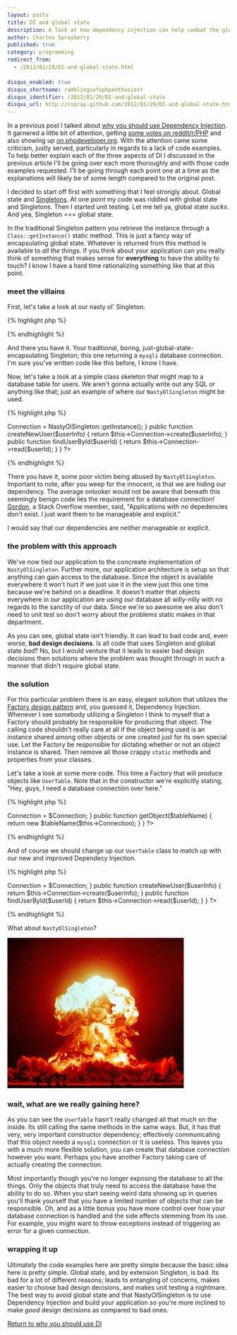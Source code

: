 ```yaml
---
layout: posts
title: DI and global state
description: A look at how dependency injection can help combat the global state produced by Singletons.
author: Charles Sprayberry
published: true
category: programming
redirect_from:
  - /2012/01/29/DI-and-global-state.html

disqus_enabled: true
disqus_shortname: ramblingsofaphpenthusiast
disqus_identifier: /2012/01/29/DI-and-global-state
disqus_url: http://cspray.github.com/2012/01/29/DI-and-global-state.html
---
```

In a previous post I talked about <a href="{% post_url 2012-01-24-why-you-should-use-DI %}">
why you should use Dependency Injection</a>. It garnered a little bit of attention, getting
[some votes on reddit/r/PHP](http://www.reddit.com/r/PHP/comments/owcaw/why_you_should_use_dependency_injection/)
and also showing up [on phpdeveloper.org](http://phpdeveloper.org/news/17457).
With the attention came some criticism, justly served, particularly in regards to a lack of code examples.
To help better explain each of the three aspects of DI I discussed in the previous article I'll be going
over each more thoroughly and with those code examples requested. I'll be going through each point
one at a time as the explanations will likely be of some length compared to the original post.

I decided to start off first with something that I feel strongly about. Global state and
[Singletons](http://sourcemaking.com/design_patterns/singleton). At one point my code was
riddled with global state and Singletons.  Then I started unit testing. Let me tell ya, global state
*sucks*. And yea, Singleton === global state.

In the traditional Singleton pattern you retrieve the instance through a <code>Class::getInstance()</code>
static method. This is just a fancy way of encapsulating global state. Whatever is returned from this
method is available to *all the things*. If you think about your application can you really
think of something that makes sense for **everything** to have the ability to touch?
I know I have a hard time rationalizing something like that at this point.

### meet the villains

First, let's take a look at our nasty ol' Singleton.

{% highlight php %}
<?php

class NastyOlSingleton {

    protected static $host = 'localhost';

    protected static $user = 'user';

    protected static $password = '12345';

    protected static $dbName = 'my_database';

    protected static $connection;

    private function __construct() {

    }

    public static function getInstance() {
        if (!self::$connection) {
            self::$connection = new mysqli(self::$host, self::$user, self::$password, self::$dbName);
        }
        return self::$connection;
    }

}
?>
{% endhighlight %}

And there you have it. Your traditional, boring, just-global-state-encapsulating Singleton; this one
returning a <code>mysqli</code> database connection. I'm sure you've written code like this before, I
know I have.

Now, let's take a look at a simple class skeleton that might map to a database table for users.
We aren't gonna actually write out any SQL or anything like that; just an example of where our
<code>NastyOlSingleton</code> might be used.

{% highlight php %}
<?php

class UserTable {

    protected $Connection;

    public function __construct() {
        $this->Connection = NastyOlSingleton::getInstance();
    }

    public function createNewUser($userInfo) {
        return $this->Connection->create($userInfo);
    }

    public function findUserById($userId) {
        return $this->Connection->read($userId);
    }

}

?>
{% endhighlight %}

There you have it, some poor victim being abused by <code>NastyOlSingleton</code>. Important to
note, after you weep for the innocent, is that we are hiding our dependency. The average onlooker
would not be aware that beneath this seemingly benign code lies the requirement for a database connection!
<a href="http://stackoverflow.com/users/208809/gordon">Gordon</a>, a Stack Overflow member, said,
"Applications with no depedencies don't exist. I just want them to be manageable and explicit."

I would say that our dependencies are neither manageable or explicit.

### the problem with this approach

We've now tied our application to the concreate implementation of <code>NastyOlSingleton</code>.
Further more, our application architecture is setup so that anything can gain access to the database.
Since the object is available everywhere it won't hurt if we just use it in the view just this one time
because we're behind on a deadline. It doesn't matter that objects everywhere in our application are
using our database all willy-nilly with no regards to the sanctity of our data.  Since we're so
awesome we also don't need to unit test so don't worry about the problems static makes in that department.

As you can see, global state isn't friendly. It can lead to bad code and, even worse, **bad
design decisions**. Is all code that uses Singleton and global state *bad*?  No, but
I would venture that it leads to easier bad design decisions then solutions where the problem was thought
through in such a manner that didn't require global state.

### the solution

For this particular problem there is an easy, elegant solution that utilizes the [Factory design pattern](http://sourcemaking.com/design_patterns/factory_method)
and, you guessed it, Dependency Injection.  Whenever I see somebody utilizing
a Singleton I think to myself that a Factory should probably be responsible for producing that object.
The calling code shouldn't really care at all if the object being used is an instance shared among other
objects or one created just for its own special use. Let the Factory be responsible for dictating whether
or not an object instance is shared. Then remove all those crappy <code>static</code> methods and
properties from your classes.

Let's take a look at some more code. This time a Factory that will produce objects like <code>UserTable</code>.
Note that in the constructor we're explicitly stating, "Hey, guys, I need a database connection over here."

{% highlight php %}
<?php

class DbTableFactory {

    protected $Connection;

    public function __construct(msyqli $Connection) {
        $this->Connection = $Connection;
    }

    public function getObject($tableName) {
        return new $tableName($this->Connection);
    }

}

?>
{% endhighlight %}

And of course we should change up our <code>UserTable</code> class to match up with our new and improved
Dependecy Injection.

{% highlight php %}
<?php

class UserTable {

    protected $Connection;

    public function __construct(mysqli $Connection) {
        $this->Connection = $Connection;
    }

    public function createNewUser($userInfo) {
        return $this->Connection->create($userInfo);
    }

    public function findUserById($userId) {
        return $this->Connection->read($userId);
    }

}

?>
{% endhighlight %}

What about <code>NastyOlSingleton</code>?

<img src="/img/nuclear_explosion.jpg" title="Destroy the Singleton.  Perhaps even with a fire." alt="Destroy the Singleton.  Perhaps even with a fire." class="center-block" width="400" height="340" />

### wait, what are we really gaining here?

As you can see the <code>UserTable</code> hasn't really changed all that much on the inside.  Its
still calling the same methods in the same ways. But, it has that very, very important constructor
dependency; effectively communicating that this object needs a <code>mysqli</code> connection or it
is useless. This leaves you with a much more flexible solution, you can create that database connection
however you want. Perhaps you have another Factory taking care of actually creating the connection.

Most importantly though you're no longer exposing the database to all the things.  Only the objects
that truly need to access the database have the ability to do so.  When you start seeing weird data
showing up in queries you'll thank yourself that you have a limited number of objects that can be
responsible. Oh, and as a little bonus you have more control over how your database connection is
handled and the side effects stemming from its use. For example, you might want to throw exceptions
instead of triggering an error for a given connection.

### wrapping it up

Ultimately the code examples here are pretty simple because the basic idea here is pretty simple.
Global state, and by extension Singleton, is bad. Its bad for a lot of different reasons; leads to
entangling of concerns, makes easier to choose bad design decisions, and makes unit testing a nightmare.
The best way to avoid global state and that NastyOlSingleton is to use Dependency Injection and build
your application so you're more inclined to make *good* design decisions as compared to bad
ones.

<a href="{% post_url 2012-01-24-why-you-should-use-DI %}">Return to why you should use DI</a>
